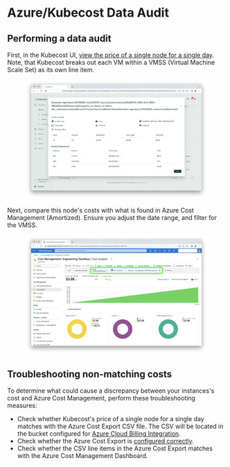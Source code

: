 # Azure/Kubecost Data Audit

## Performing a data audit

First, in the Kubecost UI, [view the price of a single node for a single day](./). Note, that Kubecost breaks out each VM within a VMSS (Virtual Machine Scale Set) as its own line item.

<figure><img src="../../images/data-auditing/dataaudit-azure-kubecost.png" alt=""><figcaption></figcaption></figure>

Next, compare this node's costs with what is found in Azure Cost Management (Amortized). Ensure you adjust the date range, and filter for the VMSS.

<figure><img src="../../.gitbook/assets/dataaudit-azure-acm.png" alt=""><figcaption></figcaption></figure>

## Troubleshooting non-matching costs

To determine what could cause a discrepancy between your instances's cost and Azure Cost Management, perform these troubleshooting measures:

* Check whether Kubecost's price of a single node for a single day matches with the Azure Cost Export CSV file. The CSV will be located in the bucket configured for [Azure Cloud Billing Integration](../../azure-out-of-cluster.md).
* Check whether the Azure Cost Export is [configured correctly](../../azure-out-of-cluster.md).
* Check whether the CSV line items in the Azure Cost Export matches with the Azure Cost Management Dashboard.
